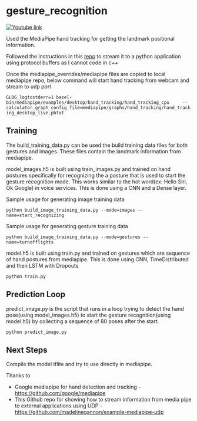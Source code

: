 # gesture_recognition


[![Youtube link](https://img.youtube.com/vi/NarInyCUr_g/0.jpg)](https://www.youtube.com/embed/NarInyCUr_g)

Used the MediaPipe hand tracking for getting the landmark positional information.

Followed the instructions in this [repo](https://github.com/madelinegannon/example-mediapipe-udp) to stream it to a python application using protocol buffers as I cannot code in c++

Once the mediapipe_overrides/mediapipe files are copied to local mediapipe repo, below command will start hand tracking from webcam and stream to udp port

```GLOG_logtostderr=1 bazel-bin/mediapipe/examples/desktop/hand_tracking/hand_tracking_cpu     --calculator_graph_config_file=mediapipe/graphs/hand_tracking/hand_tracking_desktop_live.pbtxt```

## Training

The build_training_data.py can be used the build training data files for both gestures and images. These files contain the landmark information from mediapipe.

model_images.h5 is built using train_images.py and trained on hand postures specifically for recognizing the a posture that is used to start the gesture recognition mode. This works similar to the hot word(ex: Hello Siri, Ok Google) in voice services. This is done using a CNN and a Dense layer.

Sample usage for generating image training data

```python build_image_training_data.py --mode=images --name=start_recognizing```

Sample usage for generating gesture training data

```python build_image_training_data.py --mode=gestures --name=turnofflights```

model.h5 is built using train.py and trained on gestures which are sequence of hand postures from mediapipe. This is done using CNN, TimeDistributed and then LSTM with Dropouts 

```python train.py```

## Prediction Loop

predict_image.py is the script that runs in a loop trying to detect the hand pose(using model_images.h5) to start the gesture recognition(using model.h5) by collecting a sequence of 80 poses after the start.

```python predict_image.py```

## Next Steps

Compile the model tflite and try to use directly in mediapipe.


Thanks to 
* Google mediapipe for hand detection and tracking - https://github.com/google/mediapipe
* This Github repo for showing how to stream information from media pipe to external applications using UDP -  https://github.com/madelinegannon/example-mediapipe-udp
